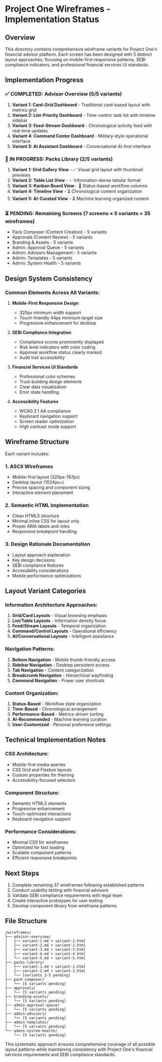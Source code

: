 # Project One Wireframes - Implementation Status

## Overview

This directory contains comprehensive wireframe variants for Project One's financial advisor platform. Each screen has been designed with 5 distinct layout approaches, focusing on mobile-first responsive patterns, SEBI compliance indicators, and professional financial services UI standards.

## Implementation Progress

### ✅ COMPLETED: Advisor Overview (5/5 variants)

1. **Variant 1: Card-Grid Dashboard** - Traditional card-based layout with metrics grid
2. **Variant 2: List-Priority Dashboard** - Time-centric task list with timeline sidebar  
3. **Variant 3: Feed-Stream Dashboard** - Chronological activity feed with real-time updates
4. **Variant 4: Command Center Dashboard** - Military-style operational interface
5. **Variant 5: AI Assistant Dashboard** - Conversational AI-first interface

### 🔄 IN PROGRESS: Packs Library (2/5 variants)

1. **Variant 1: Grid Gallery View** - ✅ Visual grid layout with thumbnail previews
2. **Variant 2: Table List View** - ✅ Information-dense tabular format  
3. **Variant 3: Kanban Board View** - 🔄 Status-based workflow columns
4. **Variant 4: Timeline View** - ⏳ Chronological content organization
5. **Variant 5: AI-Curated View** - ⏳ Machine learning organized content

### ⏳ PENDING: Remaining Screens (7 screens × 5 variants = 35 wireframes)

- Pack Composer (Content Creation) - 5 variants
- Approvals (Content Review) - 5 variants  
- Branding & Assets - 5 variants
- Admin: Approval Queue - 5 variants
- Admin: Advisors Management - 5 variants
- Admin: Templates - 5 variants
- Admin: System Health - 5 variants

## Design System Consistency

### Common Elements Across All Variants:

1. **Mobile-First Responsive Design**
   - 320px minimum width support
   - Touch-friendly 44px minimum target size
   - Progressive enhancement for desktop

2. **SEBI Compliance Integration**
   - Compliance scores prominently displayed
   - Risk level indicators with color coding
   - Approval workflow status clearly marked
   - Audit trail accessibility

3. **Financial Services UI Standards**
   - Professional color schemes
   - Trust-building design elements
   - Clear data visualization
   - Error state handling

4. **Accessibility Features**
   - WCAG 2.1 AA compliance
   - Keyboard navigation support
   - Screen reader optimization
   - High contrast mode support

## Wireframe Structure

Each variant includes:

### 1. ASCII Wireframes
- Mobile-first layout (320px-767px)
- Desktop layout (1024px+)
- Precise spacing and component sizing
- Interactive element placement

### 2. Semantic HTML Implementation
- Clean HTML5 structure
- Minimal inline CSS for layout only
- Proper ARIA labels and roles
- Responsive breakpoint handling

### 3. Design Rationale Documentation
- Layout approach explanation
- Key design decisions
- SEBI compliance features
- Accessibility considerations
- Mobile performance optimizations

## Layout Variant Categories

### Information Architecture Approaches:

1. **Grid/Card Layouts** - Visual browsing emphasis
2. **List/Table Layouts** - Information density focus
3. **Feed/Stream Layouts** - Temporal organization
4. **Command/Control Layouts** - Operational efficiency
5. **AI/Conversational Layouts** - Intelligent assistance

### Navigation Patterns:

1. **Bottom Navigation** - Mobile thumb-friendly access
2. **Sidebar Navigation** - Desktop persistent access
3. **Tab Navigation** - Content categorization
4. **Breadcrumb Navigation** - Hierarchical wayfinding
5. **Command Navigation** - Power user shortcuts

### Content Organization:

1. **Status-Based** - Workflow state organization
2. **Time-Based** - Chronological arrangement
3. **Performance-Based** - Metrics-driven sorting
4. **AI-Recommended** - Machine learning curation
5. **User-Customized** - Personal preference settings

## Technical Implementation Notes

### CSS Architecture:
- Mobile-first media queries
- CSS Grid and Flexbox layouts
- Custom properties for theming
- Accessibility-focused selectors

### Component Structure:
- Semantic HTML5 elements
- Progressive enhancement
- Touch-optimized interactions
- Keyboard navigation support

### Performance Considerations:
- Minimal CSS for wireframes
- Optimized for fast loading
- Scalable component patterns
- Efficient responsive breakpoints

## Next Steps

1. Complete remaining 37 wireframes following established patterns
2. Conduct usability testing with financial advisors
3. Validate SEBI compliance requirements with legal team
4. Create interactive prototypes for user testing
5. Develop component library from wireframe patterns

## File Structure

```
/wireframes/
├── advisor-overview/
│   ├── variant-1.md + variant-1.html
│   ├── variant-2.md + variant-2.html
│   ├── variant-3.md + variant-3.html
│   ├── variant-4.md + variant-4.html
│   └── variant-5.md + variant-5.html
├── packs-library/
│   ├── variant-1.md + variant-1.html
│   ├── variant-2.md + variant-2.html
│   └── [variants 3-5 pending]
├── pack-composer/
│   └── [5 variants pending]
├── approvals/
│   └── [5 variants pending]
├── branding-assets/
│   └── [5 variants pending]
├── admin-approval-queue/
│   └── [5 variants pending]
├── admin-advisors/
│   └── [5 variants pending]
├── admin-templates/
│   └── [5 variants pending]
└── admin-system-health/
    └── [5 variants pending]
```

This systematic approach ensures comprehensive coverage of all possible layout patterns while maintaining consistency with Project One's financial services requirements and SEBI compliance standards.